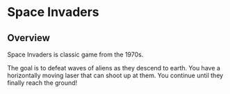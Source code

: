 # Space Invaders

## Overview

Space Invaders is classic game from the 1970s.

The goal is to defeat waves of aliens as they descend to earth. You have a horizontally moving laser that can shoot up at them. You continue until they finally reach the ground!
